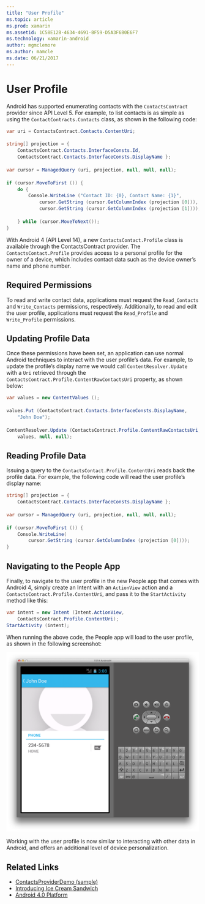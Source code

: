 ```yaml
---
title: "User Profile"
ms.topic: article
ms.prod: xamarin
ms.assetid: 1C58E12B-4634-4691-BF59-D5A3F6B0E6F7
ms.technology: xamarin-android
author: mgmclemore
ms.author: mamcle
ms.date: 06/21/2017
---
```


# User Profile

Android has supported enumerating contacts with the `ContactsContract` provider since API Level 5. For example, to list
contacts is as simple as using the `ContactContracts.Contacts` class,
as shown in the following code:

```csharp
var uri = ContactsContract.Contacts.ContentUri;
           
string[] projection = {
    ContactsContract.Contacts.InterfaceConsts.Id,
    ContactsContract.Contacts.InterfaceConsts.DisplayName };
           
var cursor = ManagedQuery (uri, projection, null, null, null);
           
if (cursor.MoveToFirst ()) {
    do {
        Console.WriteLine ("Contact ID: {0}, Contact Name: {1}",
            cursor.GetString (cursor.GetColumnIndex (projection [0])),
            cursor.GetString (cursor.GetColumnIndex (projection [1])));
                   
    } while (cursor.MoveToNext());
}
```

With Android 4 (API Level 14), a new `ContactsContact.Profile`
class is available through the ContactsContract provider. The `ContactsContact.Profile` provides access to a personal profile for
the owner of a device, which includes contact data such as the device owner’s
name and phone number.

<a name="Required_Permissions" />

## Required Permissions

To read and write contact data, applications must request the `Read_Contacts` and `Write_Contacts` permissions,
respectively. Additionally, to read and edit the user profile, applications must
request the `Read_Profile` and `Write_Profile`
permissions.

<a name="Updating_Profile_Data" />

## Updating Profile Data

Once these permissions have been set, an application can use normal Android
techniques to interact with the user profile’s data. For example, to update
the profile’s display name we would call `ContentResolver.Update`
with a `Uri` retrieved through the `ContactsContract.Profile.ContentRawContactsUri` property, as shown
below:

```csharp
var values = new ContentValues ();
          
values.Put (ContactsContract.Contacts.InterfaceConsts.DisplayName,
    "John Doe");
           
ContentResolver.Update (ContactsContract.Profile.ContentRawContactsUri,
    values, null, null);
```

<a name="Reading_Profile_Data" />

## Reading Profile Data

Issuing a query to the `ContactsContact.Profile.ContentUri` reads
back the profile data. For example, the following code will read the user
profile’s display name:

```csharp
string[] projection = {
    ContactsContract.Contacts.InterfaceConsts.DisplayName };
           
var cursor = ManagedQuery (uri, projection, null, null, null);

if (cursor.MoveToFirst ()) {
    Console.WriteLine(
        cursor.GetString (cursor.GetColumnIndex (projection [0])));
}
```

<a name="Navigating_to_the_People_App" />

## Navigating to the People App

Finally, to navigate to the user profile in the new People app that comes
with Android 4, simply create an Intent with an `ActionView` action
and a `ContactsContract.Profile.ContentUri`, and pass it to the `StartActivity` method like this:

```csharp
var intent = new Intent (Intent.ActionView,
    ContactsContract.Profile.ContentUri);           
StartActivity (intent);
```

When running the above code, the People app will load to the user profile, as
shown in the following screenshot:

[![Screenshot of People app displaying the John Doe user profile](user-profile-images/15-people-app.png)](user-profile-images/15-people-app.png)

Working with the user profile is now similar to interacting with other data
in Android, and offers an additional level of device personalization.



## Related Links

- [ContactsProviderDemo (sample)](https://developer.xamarin.com/samples/monodroid/ContactsProviderDemo/)
- [Introducing Ice Cream Sandwich](http://www.android.com/about/ice-cream-sandwich/)
- [Android 4.0 Platform](http://developer.android.com/sdk/android-4.0.html)
